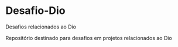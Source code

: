 # Desafio-Dio
Desafios relacionados ao Dio

Repositório destinado para desafios em projetos relacionados ao Dio
